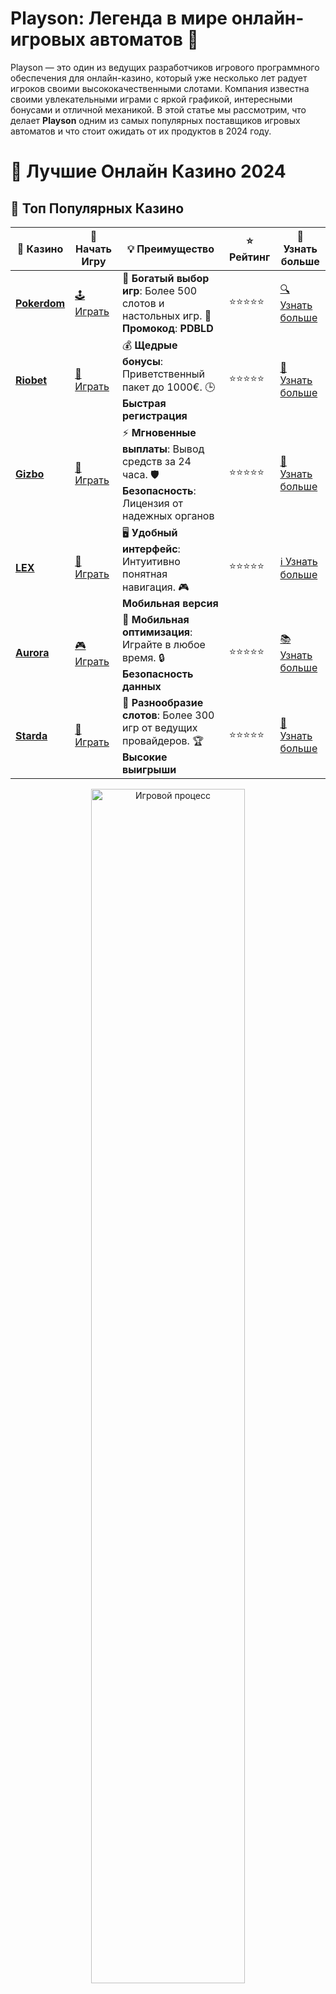 # **Playson: Легенда в мире онлайн-игровых автоматов 🎰**

Playson — это один из ведущих разработчиков игрового программного обеспечения для онлайн-казино, который уже несколько лет радует игроков своими высококачественными слотами. Компания известна своими увлекательными играми с яркой графикой, интересными бонусами и отличной механикой. В этой статье мы рассмотрим, что делает **Playson** одним из самых популярных поставщиков игровых автоматов и что стоит ожидать от их продуктов в 2024 году.

# 🎰 Лучшие Онлайн Казино 2024

## 🌟 Топ Популярных Казино

| 🎲 **Казино** | 🔗 **Начать Игру** | 💡 **Преимущество** | ⭐ **Рейтинг** | 🔗 **Узнать больше** |
|--------------|---------------------|---------------------|----------------|----------------------|
| [**Pokerdom**](https://brandplay.link/4k77v2yx) | [🕹️ Играть](https://brandplay.link/4k77v2yx) | 🎉 **Богатый выбор игр**: Более 500 слотов и настольных игр. 🎁 **Промокод**: **PDBLD** | ⭐⭐⭐⭐⭐ | [🔍 Узнать больше](https://brandplay.link/4k77v2yx) |
| [**Riobet**](https://brandplay.link/7xBLTPyj) | [🎰 Играть](https://brandplay.link/7xBLTPyj) | 💰 **Щедрые бонусы**: Приветственный пакет до 1000€. 🕒 **Быстрая регистрация** | ⭐⭐⭐⭐⭐ | [📖 Узнать больше](https://brandplay.link/7xBLTPyj) |
| [**Gizbo**](https://brandplay.link/bprXw4YV) | [🎲 Играть](https://brandplay.link/bprXw4YV) | ⚡ **Мгновенные выплаты**: Вывод средств за 24 часа. 🛡️ **Безопасность**: Лицензия от надежных органов | ⭐⭐⭐⭐⭐ | [📝 Узнать больше](https://brandplay.link/bprXw4YV) |
| [**LEX**](https://brandplay.link/zW4hdDFV) | [🤑 Играть](https://brandplay.link/zW4hdDFV) | 🖥️ **Удобный интерфейс**: Интуитивно понятная навигация. 🎮 **Мобильная версия** | ⭐⭐⭐⭐⭐ | [ℹ️ Узнать больше](https://brandplay.link/zW4hdDFV) |
| [**Aurora**](https://10trafic-stat2.com/click/668546556bcc6313411604bd/6766/13032/subaccount) | [🎮 Играть](https://10trafic-stat2.com/click/668546556bcc6313411604bd/6766/13032/subaccount) | 📱 **Мобильная оптимизация**: Играйте в любое время. 🔒 **Безопасность данных** | ⭐⭐⭐⭐⭐ | [📚 Узнать больше](https://10trafic-stat2.com/click/668546556bcc6313411604bd/6766/13032/subaccount) |
| [**Starda**](https://brandplay.link/fB7xwRFL) | [🎯 Играть](https://brandplay.link/fB7xwRFL) | 🎰 **Разнообразие слотов**: Более 300 игр от ведущих провайдеров. 🏆 **Высокие выигрыши** | ⭐⭐⭐⭐⭐ | [🔎 Узнать больше](https://brandplay.link/fB7xwRFL) |

<div align="center">
    <img src="https://i.pinimg.com/originals/87/9e/b9/879eb9354dd0699582408b68f2e253b2.gif" alt="Игровой процесс" width="70%">
</div>

## 💎 Лучшие Бонусы и Акции

| 🎲 **Казино** | 🔗 **Начать Игру** | 💡 **Преимущество** | ⭐ **Рейтинг** | 🔗 **Узнать больше** |
|--------------|---------------------|---------------------|----------------|----------------------|
| [**Kometa**](https://brandplay.link/8ZymQJV8) | [🎰 Играть](https://brandplay.link/8ZymQJV8) | 🎁 **Эксклюзивные бонусы**: Регулярные акции и промо. 🔄 **Программы лояльности** | ⭐⭐⭐⭐☆ | [🔍 Узнать больше](https://brandplay.link/8ZymQJV8) |
| [**R7**](https://brandplay.link/bMd3Yjsw) | [🕹️ Играть](https://brandplay.link/bMd3Yjsw) | 🕒 **Круглосуточная поддержка**: Всегда на связи. 💸 **Высокие лимиты** | ⭐⭐⭐⭐☆ | [📖 Узнать больше](https://brandplay.link/bMd3Yjsw) |
| [**7K**](https://brandplay.link/BvQyFShp) | [🎲 Играть](https://brandplay.link/BvQyFShp) | 🌟 **Эксклюзивные бонусы**: Только для VIP игроков. 🎉 **Сезонные акции** | ⭐⭐⭐⭐☆ | [📝 Узнать больше](https://brandplay.link/BvQyFShp) |
| [**Kent**](https://brandplay.link/Fv2WP3js) | [🤑 Играть](https://brandplay.link/Fv2WP3js) | 📈 **Высокий RTP**: Более 98%. 💼 **Профессиональная поддержка** | ⭐⭐⭐⭐☆ | [ℹ️ Узнать больше](https://brandplay.link/Fv2WP3js) |
| [**1Xslots**](https://brandplay.link/hSB1khtr) | [🎮 Играть](https://brandplay.link/hSB1khtr) | 🎉 **Множество акций**: Еженедельные бонусы и турниры. 🛡️ **Безопасность** | ⭐⭐⭐⭐☆ | [📚 Узнать больше](https://brandplay.link/hSB1khtr) |
| [**Gama**](https://brandplay.link/j6NMKsDz) | [🎯 Играть](https://brandplay.link/j6NMKsDz) | 🔍 **Интуитивный интерфейс**: Легкость использования. 🏅 **Престижные турниры** | ⭐⭐⭐⭐☆ | [🔎 Узнать больше](https://brandplay.link/j6NMKsDz) |

<div align="center">
    <img src="https://i.pinimg.com/originals/87/9e/b9/879eb9354dd0699582408b68f2e253b2.gif" alt="Игровой процесс" width="70%">
</div>

## 🚀 Быстрые Выигрыши и Поддержка

| 🎲 **Казино** | 🔗 **Начать Игру** | 💡 **Преимущество** | ⭐ **Рейтинг** | 🔗 **Узнать больше** |
|--------------|---------------------|---------------------|----------------|----------------------|
| [**Onion**](https://brandplay.link/zBGRVpQ9) | [🎰 Играть](https://brandplay.link/zBGRVpQ9) | 🤑 **Низкие ставки**: Идеально для начинающих. 🔄 **Быстрые выводы** | ⭐⭐⭐⭐☆ | [🔍 Узнать больше](https://brandplay.link/zBGRVpQ9) |
| [**Чемпион**](https://temon-gter.cfd/go/lRq?p80412p304504pcc44t17455) | [🕹️ Играть](https://temon-gter.cfd/go/lRq?p80412p304504pcc44t17455) | 🏅 **Лояльная программа**: Награды за активность. 🎁 **Ежемесячные бонусы** | ⭐⭐⭐⭐☆ | [📖 Узнать больше](https://temon-gter.cfd/go/lRq?p80412p304504pcc44t17455) |
| [**Vavada**](https://vavadapartner.pro/?promo=ea5c9275-6854-4505-94fc-95ab18221945-linkb2) | [🎲 Играть](https://vavadapartner.pro/?promo=ea5c9275-6854-4505-94fc-95ab18221945-linkb2) | 🚀 **Быстрая регистрация**: Начните играть мгновенно. 🔐 **Безопасные транзакции** | ⭐⭐⭐⭐☆ | [📝 Узнать больше](https://vavadapartner.pro/?promo=ea5c9275-6854-4505-94fc-95ab18221945-linkb2) |
| [**Friends**](https://gofriends.kim/linkb2) | [🤑 Играть](https://gofriends.kim/linkb2) | 🤝 **Социальные игры**: Играйте с друзьями. 🌐 **Мультиплатформенность** | ⭐⭐⭐⭐☆ | [ℹ️ Узнать больше](https://gofriends.kim/linkb2) |
| [**1WIN**](https://brandplay.link/smXVpBbG) | [🎮 Играть](https://brandplay.link/smXVpBbG) | 🏆 **Спортивные ставки**: Широкий выбор видов спорта. 💵 **Высокие коэффициенты** | ⭐⭐⭐⭐☆ | [📚 Узнать больше](https://brandplay.link/smXVpBbG) |
| [**Drip**](https://drp-ircp01.com/c07e6a3db) | [🎯 Играть](https://drp-ircp01.com/c07e6a3db) | 🌐 **Инновационные игры**: Новейшие игровые технологии. 🛡️ **Высокая безопасность** | ⭐⭐⭐⭐☆ | [🔎 Узнать больше](https://drp-ircp01.com/c07e6a3db) |
| [**JoyCasino**](https://rpc30.call2me.pro/?/ru/registration?apkpop=0&partner=p24970p3291217pc98f) | [🎰 Играть](https://rpc30.call2me.pro/?/ru/registration?apkpop=0&partner=p24970p3291217pc98f) | 🎁 **Приятные бонусы**: Ежедневные акции и подарки. 🕹️ **Разнообразие игр** | ⭐⭐⭐⭐☆ | [🔍 Узнать больше](https://rpc30.call2me.pro/?/ru/registration?apkpop=0&partner=p24970p3291217pc98f) |

<div align="center">
    <img src="https://i.pinimg.com/originals/87/9e/b9/879eb9354dd0699582408b68f2e253b2.gif" alt="Игровой процесс" width="70%">
</div>
---

✨ **Выбирайте лучшее казино для себя и наслаждайтесь игрой! Удачи!** ✨
![Playson Slots](https://i.pinimg.com/originals/a9/29/6e/a9296ea1cf6a7c20a985e593451f0323.png)

## Что такое Playson? 🤔

**Playson** — это международная компания, основанная в 2012 году, которая занимается разработкой и поставкой решений для онлайн-казино. Они создают не только игровые автоматы, но и платформы для казино, предоставляя весь необходимый инструментарий для управления игровым процессом. **Playson** зарекомендовал себя как надежный и инновационный разработчик, предлагающий игры с высоким качеством, яркими бонусными функциями и большим потенциалом для выигрыша.

### Почему стоит играть в слоты Playson? 🌟

- **Качество графики и анимации**: Все игры от Playson имеют высокое качество визуализации, что делает их очень привлекательными для игроков.
- **Инновационные бонусы**: Многие слоты предлагают необычные бонусные раунды, фриспины и множители, что увеличивает шансы на крупные выигрыши.
- **Мобильная совместимость**: Все игры Playson полностью оптимизированы для мобильных устройств, что позволяет играть на любых платформах.
- **Внедрение уникальных механик**: Playson часто экспериментирует с новыми игровыми механиками, что позволяет им выделяться среди конкурентов.

## Топ-5 слотов от Playson в 2024 году 🎉

### 1. **Book of Gold: Double Chance** 📚

Один из самых популярных слотов от Playson, который переносит игроков в мир египетской мифологии. Слот предлагает классическую механику "Book of", где книга может быть как диктатором, так и расширяющимся символом в бонусной игре.

- **RTP**: 95.99%
- **Особенности**: Фриспины, расширяющиеся символы, высокий потенциал выигрыша.

### 2. **Solar Queen** ☀️

**Solar Queen** — это слот с яркими солнечными мотивами, который погружает игроков в атмосферу Древнего Египта. Он также включает бонусные функции с фриспинами и множителями.

- **RTP**: 96.00%
- **Особенности**: Фриспины, символы, которые активируют бонусы.

### 3. **Maui Millions** 🌺

Этот слот посвящен тропическим островам и изобилует не только красочной графикой, но и увлекательными бонусами. Здесь можно получить множество фриспинов и активировать дополнительные призовые игры.

- **RTP**: 96.13%
- **Особенности**: Бесплатные вращения, множители, бонусные символы.

### 4. **Jungle Secrets** 🐒

**Jungle Secrets** — это приключенческий слот, в котором игроки должны разгадывать тайны джунглей. Отличается увлекательными бонусами и фриспинами, которые дают дополнительные шансы на выигрыши.

- **RTP**: 96.50%
- **Особенности**: Бонусная игра, фриспины, эксклюзивные символы.

### 5. **Thunder Reels** ⚡

**Thunder Reels** — динамичный слот с громкими эффектами и быстрыми победами. В игре присутствуют фриспины, а также множители, которые значительно увеличивают ваши выигрыши.

- **RTP**: 96.05%
- **Особенности**: Множители, фриспины, высокие ставки.

## Особенности слотов от Playson 🎰

### 1. **Высокий RTP** 📊

Почти все слоты от **Playson** имеют хороший RTP, что делает их привлекательными для игроков, стремящихся к большим и частым выигрышам. Это означает, что игры предлагают справедливый шанс на успех при долгосрочной игре.

### 2. **Адаптация под мобильные устройства** 📱

Playson активно развивает мобильную версию своих игр, обеспечивая их полную совместимость с телефонами и планшетами. В играх сохраняются все функции и бонусы, что делает их удобными для игры на ходу.

### 3. **Инновационные бонусы и механики** 🏆

Playson славится своими бонусными функциями. Слоты часто предлагают уникальные функции, такие как фриспины, расширяющиеся символы, бонусные раунды и множители, которые делают игру интересной и динамичной.

### 4. **Безопасность и надежность** 🔐

Компания гарантирует безопасность всех своих игр, так как все они проходят строгие тесты на честность. Playson работает с крупнейшими лицензированными онлайн-казино, что делает его игры доступными и надежными.

## Заключение: Почему стоит выбрать игры от Playson? 🌟

Игры от **Playson** предлагают отличное сочетание увлекательных тем, высокой отдачи, уникальных бонусов и мобильной совместимости. Если вы ищете что-то новое и захватывающее, слоты от этого разработчика — отличный выбор.

**Попробуйте слоты от Playson и выберите свою любимую игру с высокими шансами на выигрыш!**

**Какая игра от Playson вам нравится больше всего? Поделитесь в комментариях!**
